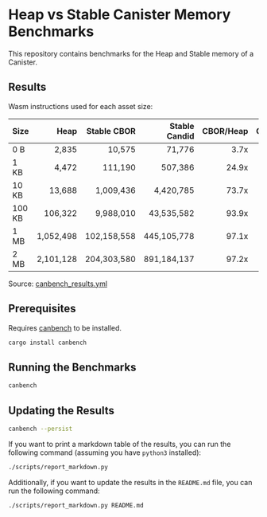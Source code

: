 # Heap vs Stable Canister Memory Benchmarks

This repository contains benchmarks for the Heap and Stable memory of a Canister.

## Results

Wasm instructions used for each asset size:

| Size | Heap | Stable CBOR | Stable Candid | CBOR/Heap | Candid/Heap |
|------|-----:|------------:|--------------:|----------:|------------:|
| 0 B | 2,835 | 10,575 | 71,776 | 3.7x | 25.3x |
| 1 KB | 4,472 | 111,190 | 507,386 | 24.9x | 113.5x |
| 10 KB | 13,688 | 1,009,436 | 4,420,785 | 73.7x | 323.0x |
| 100 KB | 106,322 | 9,988,010 | 43,535,582 | 93.9x | 409.5x |
| 1 MB | 1,052,498 | 102,158,558 | 445,105,778 | 97.1x | 422.9x |
| 2 MB | 2,101,128 | 204,303,580 | 891,184,137 | 97.2x | 424.1x |

Source: [canbench_results.yml](./canbench_results.yml)

## Prerequisites

Requires [canbench](https://docs.rs/canbench-rs) to be installed.

```bash
cargo install canbench
```

## Running the Benchmarks

```bash
canbench
```

## Updating the Results

```bash
canbench --persist
```

If you want to print a markdown table of the results, you can run the following command (assuming you have `python3` installed):

```bash
./scripts/report_markdown.py
```

Additionally, if you want to update the results in the `README.md` file, you can run the following command:

```bash
./scripts/report_markdown.py README.md
```

